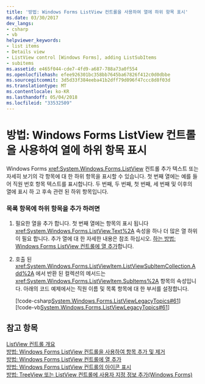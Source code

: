 ```yaml
---
title: '방법: Windows Forms ListView 컨트롤을 사용하여 열에 하위 항목 표시'
ms.date: 03/30/2017
dev_langs:
- csharp
- vb
helpviewer_keywords:
- list items
- Details view
- ListView control [Windows Forms], adding ListSubItems
- subitems
ms.assetid: e465f044-cde7-4fd9-a687-788a73a0f554
ms.openlocfilehash: efee926301bc358bb7645ba67826f412c0d0dbbe
ms.sourcegitcommit: 3d5d33f384eeba41b2dff79d096f47ccc8d8f03d
ms.translationtype: MT
ms.contentlocale: ko-KR
ms.lasthandoff: 05/04/2018
ms.locfileid: "33532509"
---
```

# <a name="how-to-display-subitems-in-columns-with-the-windows-forms-listview-control"></a>방법: Windows Forms ListView 컨트롤을 사용하여 열에 하위 항목 표시
Windows Forms <xref:System.Windows.Forms.ListView> 컨트롤 추가 텍스트 또는 자세히 보기의 각 항목에 대 한 하위 항목을 표시할 수 있습니다. 첫 번째 열에는 예를 들어 직원 번호 항목 텍스트를 표시합니다. 두 번째, 두 번째, 첫 번째, 세 번째 및 이후의 열에 표시 하 고 후속 관련 된 하위 항목입니다.  
  
### <a name="to-add-subitems-to-a-list-item"></a>목록 항목에 하위 항목을 추가 하려면  
  
1.  필요한 열을 추가 합니다. 첫 번째 열에는 항목의 표시 됩니다 <xref:System.Windows.Forms.ListView.Text%2A> 속성을 하나 더 많은 열 하위이 필요 합니다. 추가 열에 대 한 자세한 내용은 참조 하십시오. [하는 방법: Windows Forms ListView 컨트롤에 열 추가](../../../../docs/framework/winforms/controls/how-to-add-columns-to-the-windows-forms-listview-control.md)합니다.  
  
2.  호출 된 <xref:System.Windows.Forms.ListViewItem.ListViewSubItemCollection.Add%2A> 에서 반환 된 컬렉션의 메서드는 <xref:System.Windows.Forms.ListViewItem.SubItems%2A> 항목의 속성입니다. 아래의 코드 예제에서는 직원 이름 및 목록 항목에 대 한 부서를 설정합니다.  
  
     [!code-csharp[System.Windows.Forms.ListViewLegacyTopics#61](../../../../samples/snippets/csharp/VS_Snippets_Winforms/System.Windows.Forms.ListViewLegacyTopics/CS/Class1.cs#61)]
     [!code-vb[System.Windows.Forms.ListViewLegacyTopics#61](../../../../samples/snippets/visualbasic/VS_Snippets_Winforms/System.Windows.Forms.ListViewLegacyTopics/VB/Class1.vb#61)]  
  
## <a name="see-also"></a>참고 항목  
 [ListView 컨트롤 개요](../../../../docs/framework/winforms/controls/listview-control-overview-windows-forms.md)  
 [방법: Windows Forms ListView 컨트롤을 사용하여 항목 추가 및 제거](../../../../docs/framework/winforms/controls/how-to-add-and-remove-items-with-the-windows-forms-listview-control.md)  
 [방법: Windows Forms ListView 컨트롤에 열 추가](../../../../docs/framework/winforms/controls/how-to-add-columns-to-the-windows-forms-listview-control.md)  
 [방법: Windows Forms ListView 컨트롤의 아이콘 표시](../../../../docs/framework/winforms/controls/how-to-display-icons-for-the-windows-forms-listview-control.md)  
 [방법: TreeView 또는 ListView 컨트롤에 사용자 지정 정보 추가(Windows Forms)](../../../../docs/framework/winforms/controls/add-custom-information-to-a-treeview-or-listview-control-wf.md)
